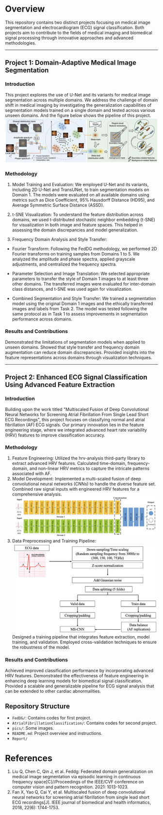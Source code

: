 # Overview
This repository contains two distinct projects focusing on medical image segmentation and electrocardiogram (ECG) signal classification. Both projects aim to contribute to the fields of medical imaging and biomedical signal processing through innovative approaches and advanced methodologies. 

------
## Project 1: Domain-Adaptive Medical Image Segmentation
### Introduction
This project explores the use of U-Net and its variants for medical image segmentation across multiple domains. We address the challenge of domain shift in medical imaging by investigating the generalization capabilities of segmentation models trained on a single domain and tested across various unseen domains. And the figure below shows the pipeline of this project.
![feddg](pics/feddg.png)

### Methodology
1. Model Training and Evaluation: We employed U-Net and its variants, including 2D U-Net and TransUNet, to train segmentation models on Domain 1. The models were evaluated on all available domains using metrics such as Dice Coefficient, 95% Hausdorff Distance (HD95), and Average Symmetric Surface Distance (ASSD).

2. t-SNE Visualization: To understand the feature distribution across domains, we used t-distributed stochastic neighbor embedding (t-SNE) for visualization in both image and feature spaces. This helped in assessing the domain discrepancies and model generalization.

3. Frequency Domain Analysis and Style Transfer:

* Fourier Transform: Following the FedDG methodology, we performed 2D Fourier transforms on training samples from Domains 1 to 5. We analyzed the amplitude and phase spectra, applied grayscale adjustments, and centralized the frequency spectra.

* Parameter Selection and Image Translation: We selected appropriate parameters to transfer the style of Domain 1 images to at least three other domains. The transferred images were evaluated for inter-domain class distances, and t-SNE was used again for visualization.

* Combined Segmentation and Style Transfer: We trained a segmentation model using the original Domain 1 images and the ethically transferred images and labels from Task 2. The model was tested following the same protocol as in Task 1 to assess improvements in segmentation performance across domains.

### Results and Contributions
Demonstrated the limitations of segmentation models when applied to unseen domains.
Showed that style transfer and frequency domain augmentation can reduce domain discrepancies.
Provided insights into the feature representations across domains through visualization techniques.

------
## Project 2: Enhanced ECG Signal Classification Using Advanced Feature Extraction
### Introduction
Building upon the work titled "Multiscaled Fusion of Deep Convolutional Neural Networks for Screening Atrial Fibrillation From Single Lead Short ECG Recordings", this project focuses on classifying normal and atrial fibrillation (AF) ECG signals. Our primary innovation lies in the feature engineering stage, where we integrated advanced heart rate variability (HRV) features to improve classification accuracy.

### Methodology


1. Feature Engineering:
Utilized the hrv-analysis third-party library to extract advanced HRV features.
Calculated time-domain, frequency-domain, and non-linear HRV metrics to capture the intricate patterns associated with AF.
2. Model Development:
Implemented a multi-scaled fusion of deep convolutional neural networks (CNNs) to handle the diverse feature set.
Combined raw signal inputs with engineered HRV features for a comprehensive analysis.
![](pics/network.png)
3. Data Preprocessing and Training Pipeline:
![](pics/pipeline.png)
Designed a training pipeline that integrates feature extraction, model training, and validation.
Employed cross-validation techniques to ensure the robustness of the model.
### Results and Contributions
Achieved improved classification performance by incorporating advanced HRV features.
Demonstrated the effectiveness of feature engineering in enhancing deep learning models for biomedical signal classification.
Provided a scalable and generalizable pipeline for ECG signal analysis that can be extended to other cardiac abnormalities.
## Repository Structure
* `FedDG/`: Contains codes for first project.
* `AtrialFibrillationClassification/`: Contains codes for second project.
* `pics/`: Some images.
* `README.md`: Project overview and instructions.
* `Report/`
<!-- requirements.txt: List of required Python packages. -->












# References
1. Liu Q, Chen C, Qin J, et al. Feddg: Federated domain generalization on medical image segmentation via episodic learning in continuous frequency space[C]//Proceedings of the IEEE/CVF conference on computer vision and pattern recognition. 2021: 1013-1023.
2. Fan X, Yao Q, Cai Y, et al. Multiscaled fusion of deep convolutional neural networks for screening atrial fibrillation from single lead short ECG recordings[J]. IEEE journal of biomedical and health informatics, 2018, 22(6): 1744-1753.